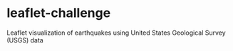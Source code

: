 # leaflet-challenge
Leaflet visualization of earthquakes using United States Geological Survey (USGS) data
